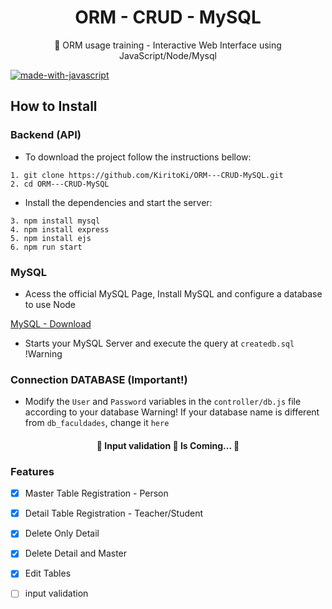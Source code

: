 <h1 align="center">ORM - CRUD - MySQL </h1>

<p align="center">🚀 ORM usage training - Interactive Web Interface using JavaScript/Node/Mysql</p>

[![made-with-javascript](https://img.shields.io/badge/Made%20with-JavaScript-1f425f.svg)](https://www.javascript.com)
 
## How to Install

### Backend (API)

* To download the project follow the instructions bellow:

```
1. git clone https://github.com/KiritoKi/ORM---CRUD-MySQL.git
2. cd ORM---CRUD-MySQL
```

* Install the dependencies and start the server:

```
3. npm install mysql
4. npm install express
5. npm install ejs
6. npm run start
```

### MySQL

* Acess the official MySQL Page, Install MySQL and configure a database to use Node

<a href=“https://www.mysql.com/downloads/“>MySQL - Download</a>

* Starts your MySQL Server and execute the query at `createdb.sql` !Warning

### Connection DATABASE (Important!)

* Modify the `User` and `Password` variables in the `controller/db.js` file according to your database 
	Warning! If your database name is different from `db_faculdades`, change it `here`

<h4 align="center"> 
	🚧  Input validation 🚀 Is Coming...  🚧
</h4>

### Features

- [x] Master Table Registration - Person
- [x] Detail Table Registration - Teacher/Student
- [x] Delete Only Detail
- [x] Delete Detail and Master
- [x] Edit Tables
- [ ] input validation




